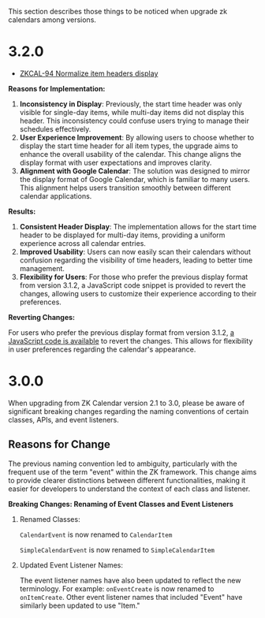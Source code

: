 This section describes those things to be noticed when upgrade zk
calendars among versions.

# 3.2.0

- [ZKCAL-94 Normalize item headers
  display](https://tracker.zkoss.org/browse/ZKCAL-94)

**Reasons for Implementation:**

1.  **Inconsistency in Display**: Previously, the start time header was
    only visible for single-day items, while multi-day items did not
    display this header. This inconsistency could confuse users trying
    to manage their schedules effectively.
2.  **User Experience Improvement**: By allowing users to choose whether
    to display the start time header for all item types, the upgrade
    aims to enhance the overall usability of the calendar. This change
    aligns the display format with user expectations and improves
    clarity.
3.  **Alignment with Google Calendar**: The solution was designed to
    mirror the display format of Google Calendar, which is familiar to
    many users. This alignment helps users transition smoothly between
    different calendar applications.

**Results:**

1.  **Consistent Header Display**: The implementation allows for the
    start time header to be displayed for multi-day items, providing a
    uniform experience across all calendar entries.
2.  **Improved Usability**: Users can now easily scan their calendars
    without confusion regarding the visibility of time headers, leading
    to better time management.
3.  **Flexibility for Users**: For those who prefer the previous display
    format from version 3.1.2, a JavaScript code snippet is provided to
    revert the changes, allowing users to customize their experience
    according to their preferences.

**Reverting Changes:**

For users who prefer the previous display format from version 3.1.2, [a
JavaScript code is
available](https://github.com/zkoss/zkcalendar/blob/master/essentials/src/main/webapp/revertItemDisplay312.js)
to revert the changes. This allows for flexibility in user preferences
regarding the calendar's appearance.

# 3.0.0

When upgrading from ZK Calendar version 2.1 to 3.0, please be aware of
significant breaking changes regarding the naming conventions of certain
classes, APIs, and event listeners.

## Reasons for Change

The previous naming convention led to ambiguity, particularly with the
frequent use of the term "event" within the ZK framework. This change
aims to provide clearer distinctions between different functionalities,
making it easier for developers to understand the context of each class
and listener.

**Breaking Changes: Renaming of Event Classes and Event Listeners**

1.  Renamed Classes:
      
    `CalendarEvent` is now renamed to `CalendarItem`

    `SimpleCalendarEvent` is now renamed to `SimpleCalendarItem`
2.  Updated Event Listener Names:
      
    The event listener names have also been updated to reflect the new
    terminology. For example: `onEventCreate` is now renamed to
    `onItemCreate`. Other event listener names that included "Event"
    have similarly been updated to use "Item."
